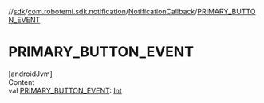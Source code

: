 //[sdk](../../../index.md)/[com.robotemi.sdk.notification](../index.md)/[NotificationCallback](index.md)/[PRIMARY_BUTTON_EVENT](-p-r-i-m-a-r-y_-b-u-t-t-o-n_-e-v-e-n-t.md)



# PRIMARY_BUTTON_EVENT  
[androidJvm]  
Content  
val [PRIMARY_BUTTON_EVENT](-p-r-i-m-a-r-y_-b-u-t-t-o-n_-e-v-e-n-t.md): [Int](https://kotlinlang.org/api/latest/jvm/stdlib/kotlin/-int/index.html)  



